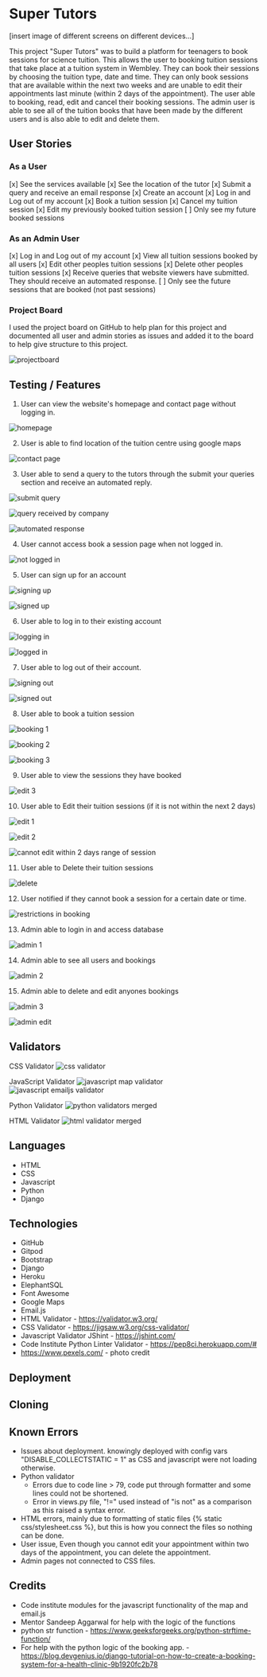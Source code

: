 # Super Tutors
[insert image of different screens on different devices...]

This project "Super Tutors" was to build a platform for teenagers to book sessions for science tuition. This allows the user to booking tuition sessions that take place at a tuition system in Wembley. They can book their sessions by choosing the tuition type, date and time. They can only book sessions that are available within the next two weeks and are unable to edit their appointments last minute (within 2 days of the appointment). The user able to booking, read, edit and cancel their booking sessions. The admin user is able to see all of the tuition books that have been made by the different users and is also able to edit and delete them.

## User Stories

### As a User
[x] See the services available
[x] See the location of the tutor
[x] Submit a query and receive an email response
[x] Create an account
[x] Log in and Log out of my account
[x] Book a tuition session
[x] Cancel my tuition session
[x] Edit my previously booked tuition session
[ ] Only see my future booked sessions

### As an Admin User
[x] Log in and Log out of my account
[x] View all tuition sessions booked by all users
[x] Edit other peoples tuition sessions
[x] Delete other peoples tuition sessions
[x] Receive queries that website viewers have submitted. They should receive an automated response.
[ ] Only see the future sessions that are booked (not past sessions)

### Project Board

I used the project board on GitHub to help plan for this project and documented all user and admin stories as issues and added it to the board to help give structure to this project.

![projectboard](https://user-images.githubusercontent.com/107180641/228549958-cb9d1aa9-f1b0-4967-81c3-88ee13e0ece0.png)

 
## Testing / Features 
1. User can view the website's homepage and contact page without logging in.

![homepage](https://user-images.githubusercontent.com/107180641/228746860-e1cea223-d14b-4758-bb13-670dacbb1592.png)

2. User is able to find location of the tuition centre using google maps

![contact page](https://user-images.githubusercontent.com/107180641/228746855-baca7259-f07b-4960-bd19-0bf905be5d17.png)

3. User able to send a query to the tutors through the submit your queries section and receive an automated reply.

![submit query](https://user-images.githubusercontent.com/107180641/228746867-b46f5b59-585e-4625-a1ce-c3e63e8a7710.png)

![query received by company](https://user-images.githubusercontent.com/107180641/228746864-2b5b762c-c180-41f6-89ef-a35948a93efe.png)

![automated response](https://user-images.githubusercontent.com/107180641/228746865-d038103b-cb46-4718-a273-96827463e77a.png)

4. User cannot access book a session page when not logged in.

![not logged in](https://user-images.githubusercontent.com/107180641/228746870-8f7b7dc7-794b-40ea-8c7b-88b90f3982a6.png)

5. User can sign up for an account

![signing up](https://user-images.githubusercontent.com/107180641/228747859-27b97715-ef71-4c49-b0b4-1e2a7cb19308.png)

![signed up](https://user-images.githubusercontent.com/107180641/228747853-f4efc664-1a76-42bc-8717-49ad2acb6ffa.png)

6. User able to log in to their existing account

![logging in](https://user-images.githubusercontent.com/107180641/228747862-b342e461-e9a0-4422-9248-69381065f8ef.png)

![logged in](https://user-images.githubusercontent.com/107180641/228747861-c3532c1c-d58f-4998-808f-babb06f7bfc2.png)

7. User able to log out of their account.

![signing out](https://user-images.githubusercontent.com/107180641/228747868-be9a2c54-49ea-4b02-9bc8-5fe68700cddb.png)

![signed out](https://user-images.githubusercontent.com/107180641/228747864-6e2d5013-be92-463f-9284-95ed7b734cc4.png)

8. User able to book a tuition session

![booking 1](https://user-images.githubusercontent.com/107180641/228748606-6f02afb2-8222-4a5e-8032-20510939b05e.png)

![booking 2](https://user-images.githubusercontent.com/107180641/228748625-71e738a3-a58f-4652-890d-b01749bd350f.png)

![booking 3](https://user-images.githubusercontent.com/107180641/228748623-a27ee599-59aa-4d86-9c8b-c54750e33403.png)

9. User able to view the sessions they have booked

![edit 3](https://user-images.githubusercontent.com/107180641/228748616-c002d448-58d8-446b-8c8e-28d7a96471b1.png)

10. User able to Edit their tuition sessions (if it is not within the next 2 days)

![edit 1](https://user-images.githubusercontent.com/107180641/228748619-3bf62004-0e93-4da0-82ff-441a7bb68ed6.png)

![edit 2](https://user-images.githubusercontent.com/107180641/228748618-318e06a0-6383-43bd-9930-0243704e1657.png)

![cannot edit within 2 days range of session](https://user-images.githubusercontent.com/107180641/228748610-5b2616de-59fa-4656-9178-abd57b3620c8.png)

11. User able to Delete their tuition sessions

![delete](https://user-images.githubusercontent.com/107180641/228748612-ebad47f6-a396-4a20-8014-d3262bcb61f3.png)

12. User notified if they cannot book a session for a certain date or time.

![restrictions in booking](https://user-images.githubusercontent.com/107180641/228750102-334736e8-35b7-4a3e-a7ef-23691622fd0f.png)

13. Admin able to login in and access database

![admin 1](https://user-images.githubusercontent.com/107180641/228749573-f516fda7-e3bd-41c4-ac01-909657cf4836.png)

14. Admin able to see all users and bookings

![admin 2](https://user-images.githubusercontent.com/107180641/228749571-b6863f87-2189-443c-855b-563dc80a1c71.png)

15. Admin able to delete and edit anyones bookings

![admin 3](https://user-images.githubusercontent.com/107180641/228749576-07ad53f7-208e-47ac-8305-c2be840f0e54.png)

![admin edit](https://user-images.githubusercontent.com/107180641/228749574-4ff18c9d-b984-4716-8ca7-e3b460a529e2.png)


## Validators

CSS Validator
![css validator](https://user-images.githubusercontent.com/107180641/228589071-ce2a7b25-0375-4ebf-8d39-57e8c79b674e.png)

JavaScript Validator 
![javascript map validator](https://user-images.githubusercontent.com/107180641/228591567-678e8123-ba2a-4063-8f3d-70bed138b113.png)
![javascript emailjs validator](https://user-images.githubusercontent.com/107180641/228591683-2d93a6d2-e291-46e4-9f8b-ffea4616a53d.png)


Python Validator
![python validators merged](https://user-images.githubusercontent.com/107180641/228680256-17dce3c4-0468-408f-8721-f37fb175cedd.png)

HTML Validator
![html validator merged](https://user-images.githubusercontent.com/107180641/228687233-fa1e427e-98a3-403f-a43d-7b659c2735c9.png)


## Languages
- HTML
- CSS
- Javascript
- Python
- Django

## Technologies
- GitHub
- Gitpod
- Bootstrap
- Django
- Heroku
- ElephantSQL
- Font Awesome
- Google Maps
- Email.js
- HTML Validator - https://validator.w3.org/
- CSS Validator - https://jigsaw.w3.org/css-validator/
- Javascript Validator JShint - https://jshint.com/
- Code Institute Python Linter Validator - https://pep8ci.herokuapp.com/#
- https://www.pexels.com/ - photo credit


## Deployment


## Cloning


## Known Errors
- Issues about deployment. knowingly deployed with config vars "DISABLE_COLLECTSTATIC = 1" as CSS and javascript were not loading otherwise.
- Python validator 
  - Errors due to code line > 79, code put through formatter and some lines could not be shortened.
  - Error in views.py file, "!=" used instead of "is not" as a comparison as this raised a syntax error.
- HTML errors, mainly due to formatting of static files {% static css/stylesheet.css %}, but this is how you connect the files so nothing can be done.
- User issue, Even though you cannot edit your appointment within two days of the appointment, you can delete the appointment.
- Admin pages not connected to CSS files.


## Credits
- Code institute modules for the javascript functionality of the map and email.js
- Mentor Sandeep Aggarwal for help with the logic of the functions
- python str function - https://www.geeksforgeeks.org/python-strftime-function/  
- For help with the python logic of the booking app. - https://blog.devgenius.io/django-tutorial-on-how-to-create-a-booking-system-for-a-health-clinic-9b1920fc2b78





